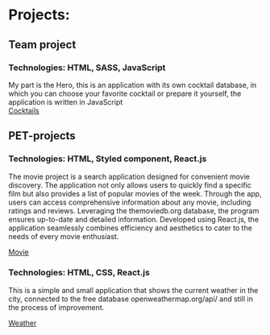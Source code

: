 # Projects:
## Team project <br />
### Technologies: HTML, SASS, JavaScript <br /> 
   My part is the Hero, this is an application with its own cocktail database, in which you can choose your favorite cocktail or prepare it yourself, the application is written in JavaScript <br />
 [Cocktails](https://cldblz.github.io/cocktails/)

## PET-projects <br />
### Technologies: HTML, Styled component, React.js <br />  
  The movie project is a search application designed for convenient movie discovery. The application not only allows users to quickly find a specific film but also provides a list of popular movies of the week. 
  Through the app, users can access comprehensive information about any movie, including ratings and reviews. Leveraging the themoviedb.org database, the program ensures up-to-date and detailed information. 
  Developed using React.js, the application seamlessly combines efficiency and aesthetics to cater to the needs of every movie enthusiast.
  
  [Movie](https://roman-nestorko92.github.io/movie/)

### Technologies: HTML, CSS, React.js <br />  
  This is a simple and small application that shows the current weather in the city, 
  connected to the free database openweathermap.org/api/ and still in the process of improvement. <br />

  [Weather](https://roman-nestorko92.github.io/weather/)
